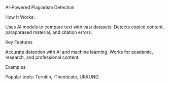 AI-Powered Plagiarism Detection

How It Works:

Uses AI models to compare text with vast datasets.
Detects copied content, paraphrased material, and citation errors.


Key Features


Accurate detection with AI and machine learning.
Works for academic, research, and professional content.


Examples


Popular tools: Turnitin, iThenticate, URKUND.
